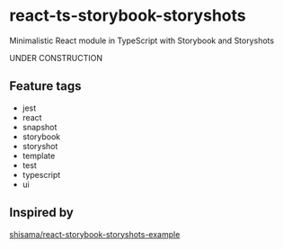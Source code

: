 # react-ts-storybook-storyshots

Minimalistic React module in TypeScript with Storybook and Storyshots

UNDER CONSTRUCTION


## Feature tags

- jest
- react
- snapshot
- storybook
- storyshot
- template
- test
- typescript
- ui

## Inspired by

[shisama/react-storybook-storyshots-example](https://github.com/shisama/react-storybook-storyshots-example)

